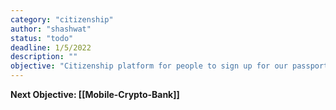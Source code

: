 ```yaml
---
category: "citizenship"
author: "shashwat"
status: "todo"
deadline: 1/5/2022
description: ""
objective: "Citizenship platform for people to sign up for our passports"
---
```


**Next Objective: [[Mobile-Crypto-Bank]]**